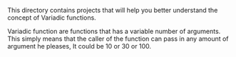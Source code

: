 This directory contains projects that will help you better understand the concept of Variadic functions.

Variadic function are functions that has a variable number of arguments. This simply means that the caller of the function can pass in any amount of argument he pleases, It could be 10 or 30 or 100.
